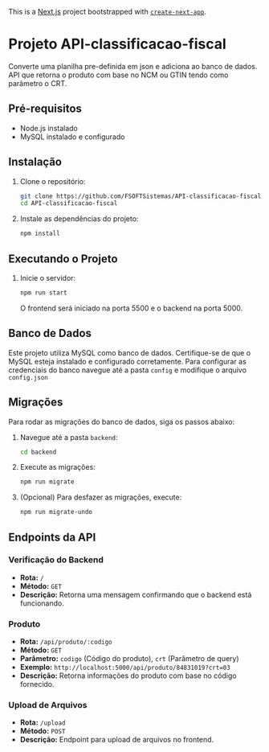 This is a [Next.js](https://nextjs.org) project bootstrapped with [`create-next-app`](https://nextjs.org/docs/app/api-reference/cli/create-next-app).


# Projeto API-classificacao-fiscal

Converte uma planilha pre-definida em json e adiciona ao banco de dados.
API que retorna o produto com base no NCM ou GTIN tendo como parâmetro o CRT.

## Pré-requisitos

- Node.js instalado
- MySQL instalado e configurado

## Instalação

1. Clone o repositório:

    ```bash
    git clone https://github.com/FSOFTSistemas/API-classificacao-fiscal.git
    cd API-classificacao-fiscal
    ```

2. Instale as dependências do projeto:

    ```bash
    npm install
    ```

## Executando o Projeto

1. Inicie o servidor:

    ```bash
    npm run start
    ```

    O frontend será iniciado na porta 5500 e o backend na porta 5000.

## Banco de Dados

Este projeto utiliza MySQL como banco de dados. Certifique-se de que o MySQL esteja instalado e configurado corretamente.
Para configurar as credenciais do banco navegue até a pasta `config` e modifique o arquivo `config.json`

## Migrações

Para rodar as migrações do banco de dados, siga os passos abaixo:

1. Navegue até a pasta `backend`:

    ```bash
    cd backend
    ```

2. Execute as migrações:

    ```bash
    npm run migrate
    ```

3. (Opcional) Para desfazer as migrações, execute:

    ```bash
    npm run migrate-undo
    ```

## Endpoints da API

### Verificação do Backend

- **Rota:** `/`
- **Método:** `GET`
- **Descrição:** Retorna uma mensagem confirmando que o backend está funcionando.

### Produto

- **Rota:** `/api/produto/:codigo`
- **Método:** `GET`
- **Parâmetro:** `codigo` (Código do produto), `crt` (Parâmetro de query)
- **Exemplo:** `http://localhost:5000/api/produto/84831019?crt=03`
- **Descrição:** Retorna informações do produto com base no código fornecido.

### Upload de Arquivos

- **Rota:** `/upload`
- **Método:** `POST`
- **Descrição:** Endpoint para upload de arquivos no frontend.

